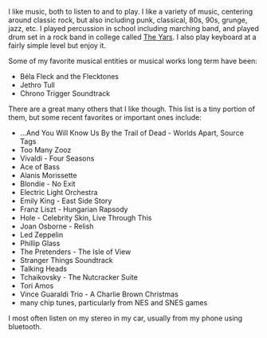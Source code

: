I like music, both to listen to and to play.  I like a variety of music, centering around classic rock, but also including punk, classical, 80s, 90s, grunge, jazz, etc.  I played percussion in school including marching band, and played drum set in a rock band in college called [The Yars](/content/yars.md).  I also play keyboard at a fairly simple level but enjoy it.

Some of my favorite musical entities or musical works long term have been:

- Béla Fleck and the Flecktones
- Jethro Tull
- Chrono Trigger Soundtrack

There are a great many others that I like though.  This list is a tiny portion of them, but some recent favorites or important ones include:

- …And You Will Know Us By the Trail of Dead - Worlds Apart, Source Tags
- Too Many Zooz
- Vivaldi - Four Seasons
- Ace of Bass
- Alanis Morissette
- Blondie - No Exit
- Electric Light Orchestra
- Emily King - East Side Story
- Franz Liszt - Hungarian Rapsody
- Hole - Celebrity Skin, Live Through This
- Joan Osborne - Relish
- Led Zeppelin
- Phillip Glass
- The Pretenders - The Isle of View
- Stranger Things Soundtrack
- Talking Heads
- Tchaikovsky - The Nutcracker Suite
- Tori Amos
- Vince Guaraldi Trio - A Charlie Brown Christmas
- many chip tunes, particularly from NES and SNES games

I most often listen on my stereo in my car, usually from my phone using bluetooth.
